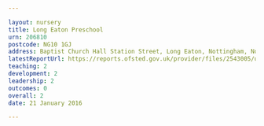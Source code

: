 ```yaml
---

layout: nursery
title: Long Eaton Preschool
urn: 206810
postcode: NG10 1GJ
address: Baptist Church Hall Station Street, Long Eaton, Nottingham, Nottinghamshire, NG10 1GJ
latestReportUrl: https://reports.ofsted.gov.uk/provider/files/2543005/urn/206810.pdf
teaching: 2
development: 2
leadership: 2
outcomes: 0
overall: 2
date: 21 January 2016

---
```

